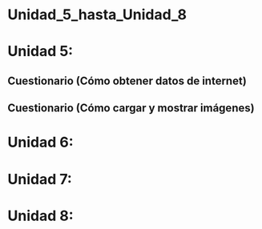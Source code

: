 # Unidad_5_hasta_Unidad_8

# Unidad 5:

## Cuestionario (Cómo obtener datos de internet)


## Cuestionario (Cómo cargar y mostrar imágenes)


# Unidad 6:


# Unidad 7:



# Unidad 8:


